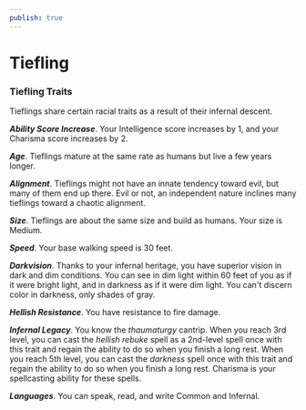 ```yaml
---
publish: true
---
```

# Tiefling

### Tiefling Traits

Tieflings share certain racial traits as a result of their infernal descent.

***Ability Score Increase***. Your Intelligence score increases by 1, and your Charisma score increases by 2.

***Age***. Tieflings mature at the same rate as humans but live a few years longer.

***Alignment***. Tieflings might not have an innate tendency toward evil, but many of them end up there. Evil or not, an independent nature inclines many tieflings toward a chaotic alignment.

***Size***. Tieflings are about the same size and build as humans. Your size is Medium.

***Speed***. Your base walking speed is 30 feet.

***Darkvision***. Thanks to your infernal heritage, you have superior vision in dark and dim conditions. You can see in dim light within 60 feet of you as if it were bright light, and in darkness as if it were dim light. You can't discern color in darkness, only shades of gray.

***Hellish Resistance***. You have resistance to fire damage.

***Infernal Legacy***. You know the *thaumaturgy* cantrip. When you reach 3rd level, you can cast the *hellish rebuke* spell as a 2nd-level spell once with this trait and regain the ability to do so when you finish a long rest. When you reach 5th level, you can cast the *darkness* spell once with this trait and regain the ability to do so when you finish a long rest. Charisma is your spellcasting ability for these spells.

***Languages***. You can speak, read, and write Common and Infernal.